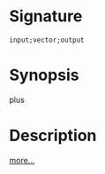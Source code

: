 # Signature
```vikid-signature
input;vector;output
```

# Synopsis
plus

# Description

[more...](https://en.wikipedia.org/wiki/Euclidean_vector#Addition_and_subtraction)
